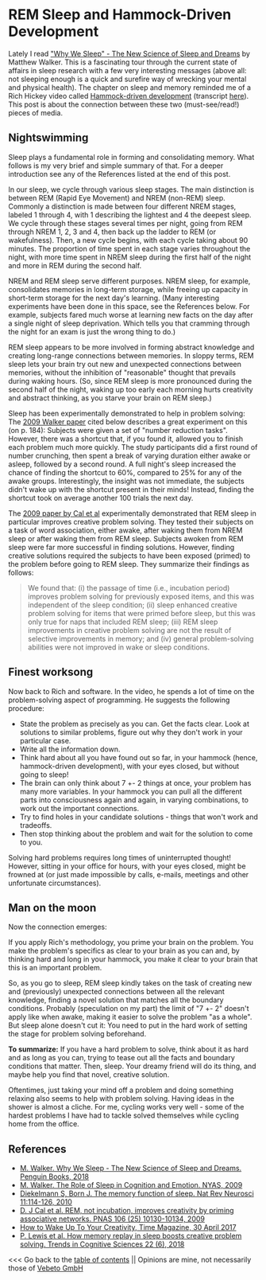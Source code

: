 # REM Sleep and Hammock-Driven Development

Lately I read ["Why We Sleep" - The New Science of Sleep and Dreams](https://www.penguin.co.uk/books/295665/why-we-sleep/9780141983769.html) by Matthew Walker. 
This is a fascinating tour through the current state of affairs in sleep research with a few very interesting messages 
(above all: not sleeping enough is a quick and surefire way of wrecking your mental and physical health).
The chapter on sleep and memory reminded me of a Rich Hickey video called [Hammock-driven development](https://www.youtube.com/watch?v=f84n5oFoZBc) 
(transcript [here](https://github.com/matthiasn/talk-transcripts/blob/master/Hickey_Rich/HammockDrivenDev.md)).
This post is about the connection between these two (must-see/read!) pieces of media.


## Nightswimming

Sleep plays a fundamental role in forming and consolidating memory.
What follows is my very brief and simple summary of that.
For a deeper introduction see any of the References listed at the end of this post.

In our sleep, we cycle through various sleep stages.
The main distinction is between REM (Rapid Eye Movement) and NREM (non-REM) sleep.
Commonly a distinction is made between four different NREM stages, labeled 1 through 4, with 1 describing the lightest and 4 the deepest sleep.
We cycle through these stages several times per night, going from REM through NREM 1, 2, 3 and 4, then back up the ladder to REM (or wakefulness).
Then, a new cycle begins, with each cycle taking about 90 minutes.
The proportion of time spent in each stage varies throughout the night, with more time spent in NREM sleep during the first half of the night
and more in REM during the second half.

NREM and REM sleep serve different purposes.
NREM sleep, for example, consolidates memories in long-term storage, while freeing up capacity in short-term
storage for the next day's learning.
(Many interesting experiments have been done in this space, see the References below.
For example, subjects fared much worse at learning new facts on the day after a single night of sleep deprivation.
Which tells you that cramming through the night for an exam is just the wrong thing to do.)

REM sleep appears to be more involved in forming abstract knowledge and creating long-range connections between memories.
In sloppy terms, REM sleep lets your brain try out new and unexpected connections between memories, 
without the inhibition of "reasonable" thought that prevails during waking hours.
(So, since REM sleep is more pronounced during the second half of the night,
waking up too early each morning hurts creativity and abstract thinking, as you starve your brain on REM sleep.)

Sleep has been experimentally demonstrated to help in problem solving:
The [2009 Walker paper](https://walkerlab.berkeley.edu/reprints/Walker_NYAS_2009.pdf) cited below
describes a great experiment on this (on p. 184): 
Subjects were given a set of "number reduction tasks".
However, there was a shortcut that, if you found it, allowed you to finish each problem much more quickly.
The study participants did a first round of number crunching, then spent a break of varying duration either awake or asleep, followed by a second round.
A full night's sleep increased the chance of finding the shortcut to 60%, compared to 25% for any of the awake groups.
Interestingly, the insight was not immediate, the subjects didn't wake up with the shortcut present in their minds!
Instead, finding the shortcut took on average another 100 trials the next day.

The [2009 paper by Cal et al](https://www.pnas.org/content/pnas/106/25/10130.full.pdf) experimentally demonstrated that REM sleep in particular
improves creative problem solving.
They tested their subjects on a task of word association, either awake, after waking them from NREM sleep or after waking them from REM sleep.
Subjects awoken from REM sleep were far more successful in finding solutions.
However, finding creative solutions required the subjects to have been exposed (primed) to the problem before going to REM sleep.
They summarize their findings as follows:

> We found that: (i) the passage of time (i.e., incubation period) improves problem solving for previously exposed items, and this was independent of the sleep condition; (ii) sleep enhanced creative problem solving for items that were primed before sleep, but this was only true for naps that included REM sleep; (iii) REM sleep improvements in creative problem solving are not the result of selective improvements in memory; and (iv) general problem-solving abilities were not improved in wake or sleep conditions.


## Finest worksong

Now back to Rich and software.
In the video, he spends a lot of time on the problem-solving aspect of programming.
He suggests the following procedure:

* State the problem as precisely as you can. Get the facts clear. Look at solutions to similar problems, figure out why they don't work in your particular case.
* Write all the information down.
* Think hard about all you have found out so far, in your hammock (hence, hammock-driven development), with your eyes closed, but without going to sleep!
* The brain can only think about 7 +- 2 things at once, your problem has many more variables. In your hammock you can pull all the different parts
  into consciousness again and again, in varying combinations, to work out the important connections.
* Try to find holes in your candidate solutions - things that won't work and tradeoffs.
* Then stop thinking about the problem and wait for the solution to come to you.

Solving hard problems requires long times of uninterrupted thought!
However, sitting in your office for hours, with your eyes closed, might be frowned at 
(or just made impossible by calls, e-mails, meetings and other unfortunate circumstances).


## Man on the moon

Now the connection emerges:

If you apply Rich's methodology, you prime your brain on the problem.
You make the problem's specifics as clear to your brain as you can and, by thinking hard and long in your hammock,
you make it clear to your brain that this is an important problem.

So, as you go to sleep, REM sleep kindly takes on the task of creating new and (previously) unexpected connections 
between all the relevant knowledge, finding a novel solution that matches all the boundary conditions.
Probably (speculation on my part) the limit of "7 +- 2" doesn't apply like when awake, making it easier to solve
the problem "as a whole".
But sleep alone doesn't cut it: You need to put in the hard work of setting the stage for problem solving beforehand.

**To summarize:** If you have a hard problem to solve, think about it as hard and as long as you can, trying to tease
out all the facts and boundary conditions that matter.
Then, sleep.
Your dreamy friend will do its thing, and maybe help you find that novel, creative solution.

Oftentimes, just taking your mind off a problem and doing something relaxing also seems to help with problem solving.
Having ideas in the shower is almost a cliche.
For me, cycling works very well - some of the hardest problems I have had to tackle solved themselves while cycling home from the office.


## References

* [M. Walker. Why We Sleep - The New Science of Sleep and Dreams. Penguin Books, 2018](https://www.penguin.co.uk/books/295665/why-we-sleep/9780141983769.html)
* [M. Walker. The Role of Sleep in Cognition and Emotion. NYAS, 2009](https://walkerlab.berkeley.edu/reprints/Walker_NYAS_2009.pdf)
* [Diekelmann S, Born J. The memory function of sleep. Nat Rev Neurosci 11:114-126, 2010](https://www.researchgate.net/profile/Susanne_Diekelmann/publication/40834254_Diekelmann_S_Born_J_The_memory_function_of_sleep_Nat_Rev_Neurosci_11_114-126/links/0912f5032417709272000000.pdf)
* [D. J Cal et al. REM, not incubation, improves creativity by priming associative networks. PNAS 106 (25) 10130-10134, 2009](https://www.pnas.org/content/pnas/106/25/10130.full.pdf)
* [How to Wake Up To Your Creativity, Time Magazine, 30 April 2017](https://time.com/4737596/sleep-brain-creativity/)
* [P. Lewis et al. How memory replay in sleep boosts creative problem solving. Trends in Cognitive Sciences 22 (6), 2018](http://orca.cf.ac.uk/111453/)


<<< Go back to the [table of contents](../README.md) || Opinions are mine, not necessarily those of [Vebeto GmbH](https://www.vebeto.de)